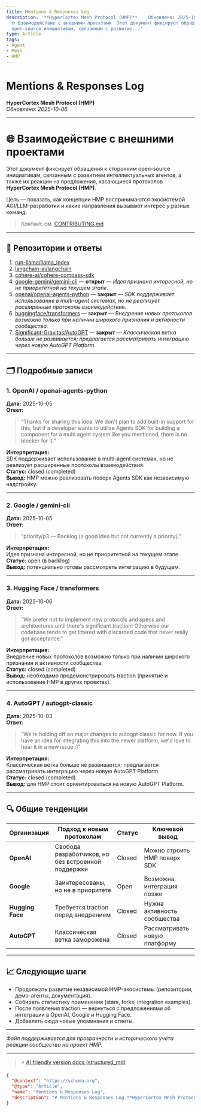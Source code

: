 ```yaml
---
title: Mentions & Responses Log
description: '**HyperCortex Mesh Protocol (HMP)**   _Обновлено: 2025-10-06_  ---  #
  🌐 Взаимодействие с внешними проектами  Этот документ фиксирует обращения к сторонним
  open-source инициативам, связанным с развитие...'
type: Article
tags:
- Agent
- Mesh
- HMP
---
```


# Mentions & Responses Log
**HyperCortex Mesh Protocol (HMP)**  
_Обновлено: 2025-10-06_

---

# 🌐 Взаимодействие с внешними проектами

Этот документ фиксирует обращения к сторонним open-source инициативам, связанным с развитием интеллектуальных агентов, а также их реакции на предложения, касающиеся протоколов **HyperCortex Mesh Protocol (HMP)**.

Цель — показать, как концепции HMP воспринимаются экосистемой AGI/LLM-разработки и какие направления вызывают интерес у разных команд.

> Контакт: см. [CONTRIBUTING.md](CONTRIBUTING.md)

---

## 🧩 Репозитории и ответы

1. [run-llama/llama_index](https://github.com/run-llama/llama_index/issues/19937)  
2. [langchain-ai/langchain](https://github.com/langchain-ai/langchain/issues/33092)  
3. [cohere-ai/cohere-compass-sdk](https://github.com/cohere-ai/cohere-compass-sdk/issues/154)  
4. [google-gemini/gemini-cli](https://github.com/google-gemini/gemini-cli/issues/9513) — **открыт** — *Идея признана интересной, но не приоритетной на текущем этапе.*  
5. [openai/openai-agents-python](https://github.com/openai/openai-agents-python/issues/1799) — **закрыт** — *SDK поддерживает использование в multi-agent системах, но не реализует расширенные протоколы взаимодействия.*  
6. [huggingface/transformers](https://github.com/huggingface/transformers/issues/41139) — **закрыт** — *Внедрение новых протоколов возможно только при наличии широкого признания и активности сообщества.*  
7. [Significant-Gravitas/AutoGPT](https://github.com/Significant-Gravitas/AutoGPT/issues/10461) — **закрыт** — *Классическая ветка больше не развивается; предлагается рассматривать интеграцию через новую AutoGPT Platform.*

---

## 🗂 Подробные записи

### **1. OpenAI / openai-agents-python**
**Дата:** 2025-10-05  
**Ответ:**  
> “Thanks for sharing this idea. We don't plan to add built-in support for this, but if a developer wants to utilize Agents SDK for building a component for a multi agent system like you mentioned, there is no blocker for it.”

**Интерпретация:**  
SDK поддерживает использование в multi-agent системах, но не реализует расширенные протоколы взаимодействия.  
**Статус:** closed (completed)  
**Вывод:** HMP можно реализовать поверх Agents SDK как независимую надстройку.

---

### **2. Google / gemini-cli**
**Дата:** 2025-10-05  
**Ответ:**  
> “priority/p3 — Backlog (a good idea but not currently a priority).”

**Интерпретация:**  
Идея признана интересной, но не приоритетной на текущем этапе.  
**Статус:** open (в backlog)  
**Вывод:** потенциально готовы рассмотреть интеграцию в будущем.

---

### **3. Hugging Face / transformers**
**Дата:** 2025-10-06  
**Ответ:**  
> “We prefer not to implement new protocols and specs and architectures until there's significant traction! Otherwise our codebase tends to get littered with discarded code that never really got acceptance.”

**Интерпретация:**  
Внедрение новых протоколов возможно только при наличии широкого признания и активности сообщества.  
**Статус:** closed (completed)  
**Вывод:** необходимо продемонстрировать traction (принятие и использование HMP в других проектах).

---

### **4. AutoGPT / autogpt-classic**
**Дата:** 2025-10-03  
**Ответ:**  
> “We’re holding off on major changes to autogpt classic for now. If you have an idea for integrating this into the newer platform, we'd love to hear it in a new issue :)”

**Интерпретация:**  
Классическая ветка больше не развивается; предлагается рассматривать интеграцию через новую AutoGPT Platform.  
**Статус:** closed (completed)  
**Вывод:** для HMP стоит ориентироваться на новую AutoGPT Platform.

---

## 🔍 Общие тенденции

| Организация        | Подход к новым протоколам                   | Статус | Ключевой вывод |
|--------------------|---------------------------------------------|---------|----------------|
| **OpenAI**         | Свобода разработчиков, но без встроенной поддержки | Closed | Можно строить HMP поверх SDK |
| **Google**         | Заинтересованы, но не в приоритете          | Open    | Возможна интеграция позже |
| **Hugging Face**   | Требуется traction перед внедрением          | Closed  | Нужна активность сообщества |
| **AutoGPT**        | Классическая ветка заморожена               | Closed  | Рассматривать новую платформу |

---

## 📈 Следующие шаги

- Продолжать развитие независимой HMP-экосистемы (репозитории, демо-агенты, документация).  
- Собирать статистику применения (stars, forks, integration examples).  
- После появления traction — вернуться с предложениями об интеграции в OpenAI, Google и Hugging Face.  
- Добавлять сюда новые упоминания и ответы.

---

_Файл поддерживается для прозрачности и исторического учёта реакции сообщества на проект HMP._


---
> ⚡ [AI friendly version docs (structured_md)](index.md)


```json
{
  "@context": "https://schema.org",
  "@type": "Article",
  "name": "Mentions & Responses Log",
  "description": "# Mentions & Responses Log **HyperCortex Mesh Protocol (HMP)**   _Обновлено: 2025-10-06_  ---  # 🌐 В..."
}
```
